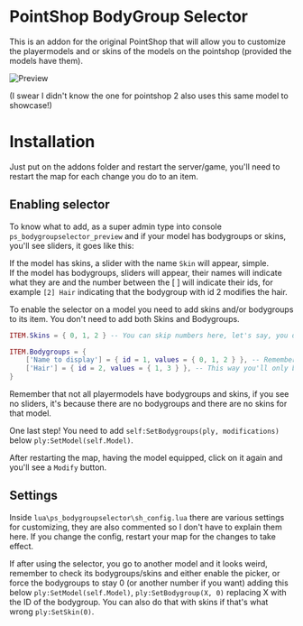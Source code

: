 # PointShop BodyGroup Selector
This is an addon for the original PointShop that will allow you to customize the playermodels and or skins of the models on the pointshop (provided the models have them).

![Preview](https://i.imgur.com/D86sFDO.png "Preview")

(I swear I didn't know the one for pointshop 2 also uses this same model to showcase!)

# Installation
Just put on the addons folder and restart the server/game, you'll need to restart the map for each change you do to an item.

## Enabling selector
To know what to add, as a super admin type into console `ps_bodygroupselector_preview` and if your model has bodygroups or skins, you'll see sliders, it goes like this:

If the model has skins, a slider with the name `Skin` will appear, simple.\
If the model has bodygroups, sliders will appear, their names will indicate what they are and the number between the [ ] will indicate their ids, for example `[2] Hair` indicating that the bodygroup with id 2 modifies the hair.

To enable the selector on a model you need to add skins and/or bodygroups to its item.
You don't need to add both Skins and Bodygroups.

```lua
ITEM.Skins = { 0, 1, 2 } -- You can skip numbers here, let's say, you don't like skin 1? Just remove it from the table.

ITEM.Bodygroups = {
	['Name to display'] = { id = 1, values = { 0, 1, 2 } }, -- Remember the number between the [ ] ?
	['Hair'] = { id = 2, values = { 1, 3 } }, -- This way you'll only be able to choose between hairstyle 1 and 3
}
```

Remember that not all playermodels have bodygroups and skins, if you see no sliders, it's because there are no bodygroups and there are no skins for that model.

One last step! You need to add `self:SetBodygroups(ply, modifications)` below `ply:SetModel(self.Model)`.

After restarting the map, having the model equipped, click on it again and you'll see a `Modify` button.

## Settings
Inside `lua\ps_bodygroupselector\sh_config.lua` there are various settings for customizing, they are also commented so I don't have to explain them here. If you change the config, restart your map for the changes to take effect.

If after using the selector, you go to another model and it looks weird, remember to check its bodygroups/skins and either enable the picker, or force the bodygroups to stay 0 (or another number if you want) adding this below `ply:SetModel(self.Model)`, `ply:SetBodygroup(X, 0)` replacing X with the ID of the bodygroup. You can also do that with skins if that's what wrong `ply:SetSkin(0)`.
